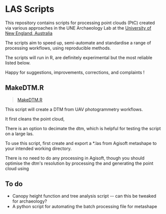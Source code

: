 # LAS Scripts

This repository contains scripts for processing point clouds (PtC) created via various approaches in the UNE Archaeology Lab at the [University of New England, Australia](https://www.une.edu.au/about-une/faculty-of-humanities-arts-social-sciences-and-education/hass/our-departments/department-of-archaeology-classics-and-history)

The scripts aim to speed up, semi-automate and standardise a range of processing workflows, using reproducible methods.

The scripts will run in R, are definitely experimental but the most reliable listed below.

Happy for suggestions, improvements, corrections, and complaints !

## MakeDTM.R

> [MakeDTM.R](https://github.com/mickmorrison/LASScripts/blob/main/MakeDEM.R)

This script will create a DTM from UAV photogrammetry workflows.

It first cleans the point cloud, 

There is an option to decimate the dtm, which is helpful for testing the script on a large las. 

To use this script, first create and export a *.las from Agisoft metashape to your intended working directory.

There is no need to do any processing in Agisoft, though you should optimise the dtm's resolution by processing the and generating the point cloud using 

## To do
* Canopy height function and tree analysis script -- can this be tweaked for archaeology?
* A python script for automating the batch processing file for metashape
